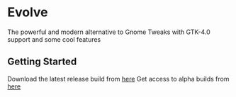 # Evolve

The powerful and modern alternative to Gnome Tweaks with GTK-4.0 support and some cool features

## Getting Started

Download the latest release build from [here](https://sites.google.com/view/evolve-gtk-theme-manager/home)
Get access to alpha builds from [here](https://www.patreon.com/arcnations)
